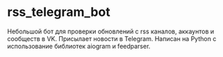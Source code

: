 # rss_telegram_bot
Небольшой бот для проверки обновлений с rss каналов, аккаунтов и сообществ в VK. Присылает новости в Telegram.
Написан на Python с использование библиотек aiogram и feedparser.
